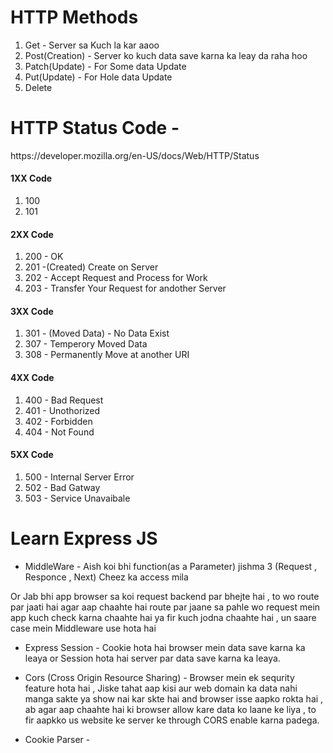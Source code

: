 # HTTP Methods

<ol>
    <li>Get - Server sa Kuch la kar aaoo</li>
    <li>Post(Creation) - Server ko kuch data save karna ka leay da raha hoo </li>
    <li>Patch(Update) - For Some data Update</li>
    <li>Put(Update) - For Hole data Update</li>
    <li>Delete</li>
</ol>

# HTTP Status Code - 

<p> https://developer.mozilla.org/en-US/docs/Web/HTTP/Status </p>

<h4>1XX Code</h4>
<ol>
    <li>100</li>
    <li>101</li>
</ol>

<h4>2XX Code</h4>
<ol>
    <li>200 - OK</li>
    <li>201 -(Created) Create on Server</li>
    <li>202 - Accept Request and Process for Work</li>
    <li>203 - Transfer Your Request for andother Server</li>
</ol>

<h4>3XX Code</h4>
<ol>
    <li>301 - (Moved Data) - No Data Exist </li>
    <li>307 - Temperory Moved Data  </li>
    <li>308 - Permanently Move at another URI</li>
</ol>

<h4>4XX Code</h4>
<ol>
    <li>400 - Bad Request</li>
    <li>401 - Unothorized</li>
    <li>402 - Forbidden</li>
    <li>404 - Not Found</li>
</ol>

<h4>5XX Code</h4>
<ol>
    <li>500 - Internal Server Error </li>
    <li>502 - Bad Gatway</li>
    <li>503 - Service Unavaibale</li>
</ol>


# Learn Express JS

* MiddleWare - Aish koi bhi function(as a Parameter) jishma 3 (Request , Responce , Next) Cheez ka access mila 

Or Jab bhi app browser sa koi request backend par bhejte hai , to wo route par jaati hai agar aap chaahte hai route  par jaane sa pahle wo request mein app kuch check karna chaahte hai ya fir kuch jodna chaahte hai , un saare case mein Middleware use hota hai

* Express Session - Cookie hota hai browser mein data save karna ka leaya or Session hota hai server par data save karna ka leaya.

* Cors (Cross Origin Resource Sharing) -   Browser mein ek sequrity feature hota hai , Jiske tahat aap kisi aur web domain ka data nahi manga sakte ya show nai kar skte hai and browser isse aapko rokta hai , ab agar aap chaahte hai ki browser allow kare data ko laane ke liya , to fir aapkko us website ke server ke through CORS enable karna padega.

* Cookie Parser - 